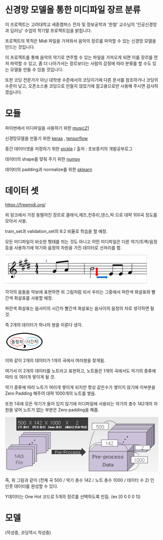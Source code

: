 # 신경망 모델을 통한 미디파일 장르 분류

이 프로젝트는 고려대학교 세종캠퍼스 전자 및 정보공학과 '한철' 교수님의 '인공신경망과 딥러닝' 수업의 학기말 프로젝트임을 밝힙니다.

프로젝트의 목적은 Midi 파일을 가져와서 음악의 장르를 파악할 수 있는 신경망 모델을 만드는 것입니다.

이 프로젝트를 통해 음악의 악기로 연주할 수 있는 파일을 가져오게 되면 이를 장르를 먼저 파악할 수 있고, 좀 더 나아가서는 장르보다는 사람의 감정에 따라 분류를 할 수도 있는 모델을 만들 수 있을 것입니다.

또한 코딩 전문가가 아닌 대학생 수준에서의 코딩이기에 다른 문서를 참조하거나 코딩의 수준이 낮고, 오픈소스용 코딩으로 만들지 않았기에 참고용으로만 사용해 주시면 감사하겠습니다.

# 모듈

파이썬에서 미디파일을 사용하기 위한 [music21](http://web.mit.edu/music21/)

신경망모델을 만들기 위한 [keras](https://keras.io/) , [tensorflow](https://github.com/tensorflow/tensorflow)

중간 데이터셋을 저장하기 위한 [pickle](https://wayhome25.github.io/cs/2017/04/04/cs-04/) / 출처 : 초보몽키의 개발공부로그

데이터의 shape를 맞춰 주기 위한 [numpy](https://github.com/numpy/numpy)

데이터의 padding과 normalize를 위한 [sklearn](https://github.com/scikit-learn/scikit-learn)

# 데이터 셋

https://freemidi.org/

위 링크에서 가장 동떨어진 장르로 클래식,재즈,컨츄리,댄스,락 으로 대략 100곡 정도를 모아서 사용.

train_set과 validation_set의 8:2 비율로 학습을 할 예정.

모든 미디파일이 비슷한 형태를 띄는 것도 아니고 어떤 미디파일은 다른 악기/트랙/음정등을 사용하기에 악기와 음정의 차원을 가진 데이터로 선처리를 함.

![설명용악보](/image/i_1.png)

각각의 음들을 악보에 표현하면 위 그림처럼 되서 우리는 그중에서 파란색 화살표와 빨간색 화살표를 사용할 예정.

파란색 화살표는 음사이의 시간차 빨간색 화살표는 음사이의 음정의 차로 생각하면 될 것.

즉 2개의 데이터가 하나의 쌍을 이룬다 생각.

![설명용그림1](/image/음차시차.png)

이와 같이 2개의 데이터가 1개의 곡에서 여러쌍을 찾게됨.

여기서 이 2개의 데이터를 노트라고 표현하고, 노트들은 1개의 곡에서도 악기의 종류에 따라 또 여러개 쌓이게 될 것.

악기 종류에 따라 노트가 여러개 쌓이게 되지만 항상 같은수가 쌓이지 않기에 이부분을 Zero Padding 해주어 대략 1000개의 노트를 쌓음.

또한 1곡에 모든 악기가 들어 있지 않기에 미디파일에 사용되는 악기의 총수 142개의 차원을 넣어 노트가 없는 부분은 Zero padding을 해줌.

![설명용그림2](/image/선치리.png)

즉, 위 그림과 같이 (전체 곡 500 / 악기 총수 142 / 노트 총수 1000 / 데이터 수 2) 인 인풋 데이터를 완성할 수 있다.

Y데이터는 One Hot 코드로 5개의 장르를 선택하도록 만듬. (ex [0 0 0 0 1])
# 모델

(작성중, 코딩역시 작성중)
